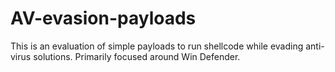 # AV-evasion-payloads
This is an evaluation of  simple payloads to run shellcode while evading anti-virus solutions. Primarily focused around Win Defender.
